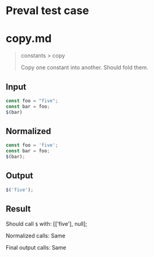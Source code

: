# Preval test case

# copy.md

> constants > copy
>
> Copy one constant into another. Should fold them.

## Input

`````js filename=intro
const foo = "five";
const bar = foo;
$(bar)
`````

## Normalized

`````js filename=intro
const foo = 'five';
const bar = foo;
$(bar);
`````

## Output

`````js filename=intro
$('five');
`````

## Result

Should call `$` with:
[['five'], null];

Normalized calls: Same

Final output calls: Same

